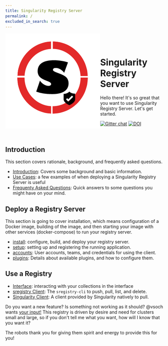 ```yaml
---
title: Singularity Registry Server
permalink: /
excluded_in_search: true
---
```


<div style="float:right; margin-bottom:50px; color:#666">
</div>

<div>
    <img src="assets/img/logo.png" style="float:left">
</div><br><br>


# Singularity Registry Server

Hello there! It's so great that you want to use Singularity Registry Server. Let's get started. 

[![Gitter chat](https://badges.gitter.im/gitterHQ/gitter.png)](https://gitter.im/singularityhub/lobby)
[![DOI](http://joss.theoj.org/papers/10.21105/joss.00426/status.svg)](https://doi.org/10.21105/joss.00426)

<br>

## Introduction
This section covers rationale, background, and frequently asked questions.

 - [Introduction](docs/introduction): Covers some background and basic information.
 - [Use Cases](docs/use-cases): a few examples of when deploying a Singularity Registry Server is useful
 - [Frequenty Asked Questions](docs/faq): Quick answers to some questions you might have on your mind.

## Deploy a Registry Server
This section is going to cover installation, which means configuration of a Docker image, building of the image, and then starting your image with other services (docker-compose) to run your registry server.

 - [install](docs/install): configure, build, and deploy your registry server.
 - [setup](docs/setup): setting up and registering the running application.
 - [accounts](docs/accounts/credentials): User accounts, teams, and credentials for using the client.
 - [plugins](docs/plugins): Details about available plugins, and how to configure them.

## Use a Registry

 - [Interface](docs/interface): interacting with your collections in the interface
 - [sregistry Client](docs/client): The `sregistry-cli` to push, pull, list, and delete.
 - [Singularity Client](docs/singularity-client): A client provided by Singularity natively to pull.

Do you want a new feature? Is something not working as it should? @vsoch wants [your input!](https://www.github.com/singularityhub/sregistry/issues) This registry is driven by desire and need for clusters small and large, so if you don't tell me what you want, how will I know that you want it?

The robots thank you for giving them spirit and energy to provide this for you!
